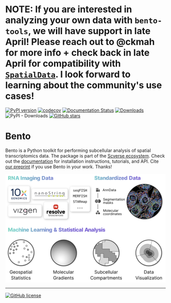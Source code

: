 # NOTE: If you are interested in analyzing your own data with `bento-tools`, we will have support in late April! Please reach out to @ckmah for more info + check back in late April for compatibility with [`SpatialData`](https://github.com/scverse/spatialdata). I look forward to learning about the community's use cases!

[![PyPI version](https://badge.fury.io/py/bento-tools.svg)](https://badge.fury.io/py/bento-tools)
[![codecov](https://codecov.io/gh/ckmah/bento-tools/branch/master/graph/badge.svg?token=XVHDKNDCDT)](https://codecov.io/gh/ckmah/bento-tools)
[![Documentation Status](https://readthedocs.org/projects/bento-tools/badge/?version=latest)](https://bento-tools.readthedocs.io/en/latest/?badge=latest)
[![Downloads](https://static.pepy.tech/badge/bento-tools)](https://pepy.tech/project/bento-tools)
![PyPI - Downloads](https://img.shields.io/pypi/dm/bento-tools)
[![GitHub stars](https://badgen.net/github/stars/ckmah/bento-tools)](https://GitHub.com/Naereen/ckmah/bento-tools) 

# Bento

Bento is a Python toolkit for performing subcellular analysis of spatial transcriptomics data. The package is part of the [Scverse ecosystem](https://scverse.org/packages/#ecosystem). Check out the [documentation](https://bento-tools.readthedocs.io/en/latest/) for installation instructions, tutorials, and API. Cite [our preprint](https://doi.org/10.1101/2022.06.10.495510) if you use Bento in your work. Thanks!

<img src="docs/source/_static/tutorial_img/bento_tools.png" alt="Bento Workflow" width="800">

---
[![GitHub license](https://img.shields.io/github/license/ckmah/bento-tools.svg)](https://github.com/ckmah/bento-tools/blob/master/LICENSE)
